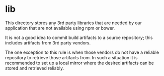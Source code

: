 # lib

This directory stores any 3rd party libraries that are needed by our application that are not available using npm or bower.

It is not a good idea to commit build artifacts to a source repository; this includes artifacts from 3rd party vendors.

The one exception to this rule is when those vendors do not have a reliable repository to retrieve those artifacts from.
In such a situation it is recommended to set up a local mirror where the desired artifacts can be stored and retrieved 
reliably.
